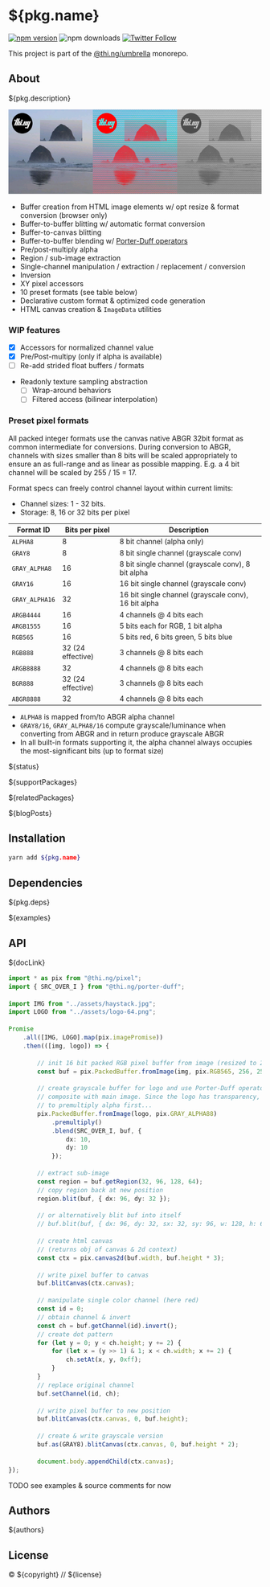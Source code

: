 # ${pkg.name}

[![npm version](https://img.shields.io/npm/v/${pkg.name}.svg)](https://www.npmjs.com/package/${pkg.name})
![npm downloads](https://img.shields.io/npm/dm/${pkg.name}.svg)
[![Twitter Follow](https://img.shields.io/twitter/follow/thing_umbrella.svg?style=flat-square&label=twitter)](https://twitter.com/thing_umbrella)

This project is part of the
[@thi.ng/umbrella](https://github.com/thi-ng/umbrella/) monorepo.

<!-- TOC -->

## About

${pkg.description}

![screenshot](https://raw.githubusercontent.com/thi-ng/umbrella/master/assets/pixel/pixel-basics.png)

- Buffer creation from HTML image elements w/ opt resize & format
  conversion (browser only)
- Buffer-to-buffer blitting w/ automatic format conversion
- Buffer-to-canvas blitting
- Buffer-to-buffer blending w/ [Porter-Duff
  operators](https://github.com/thi-ng/umbrella/tree/master/packages/porter-duff)
- Pre/post-multiply alpha
- Region / sub-image extraction
- Single-channel manipulation / extraction / replacement / conversion
- Inversion
- XY pixel accessors
- 10 preset formats (see table below)
- Declarative custom format & optimized code generation
- HTML canvas creation & `ImageData` utilities

### WIP features

- [x] Accessors for normalized channel value
- [x] Pre/Post-multipy (only if alpha is available)
- [ ] Re-add strided float buffers / formats
- Readonly texture sampling abstraction
    - [ ] Wrap-around behaviors
    - [ ] Filtered access (bilinear interpolation)

### Preset pixel formats

All packed integer formats use the canvas native ABGR 32bit format as
common intermediate for conversions. During conversion to ABGR, channels
with sizes smaller than 8 bits will be scaled appropriately to ensure an
as full-range and as linear as possible mapping. E.g. a 4 bit channel
will be scaled by 255 / 15 = 17.

Format specs can freely control channel layout within current limits:

- Channel sizes: 1 - 32 bits.
- Storage: 8, 16 or 32 bits per pixel

| Format ID      | Bits per pixel    | Description                                          |
|----------------|-------------------|------------------------------------------------------|
| `ALPHA8`       | 8                 | 8 bit channel (alpha only)                           |
| `GRAY8`        | 8                 | 8 bit single channel (grayscale conv)                |
| `GRAY_ALPHA8`  | 16                | 8 bit single channel (grayscale conv), 8 bit alpha   |
| `GRAY16`       | 16                | 16 bit single channel (grayscale conv)               |
| `GRAY_ALPHA16` | 32                | 16 bit single channel (grayscale conv), 16 bit alpha |
| `ARGB4444`     | 16                | 4 channels @ 4 bits each                             |
| `ARGB1555`     | 16                | 5 bits each for RGB, 1 bit alpha                     |
| `RGB565`       | 16                | 5 bits red, 6 bits green, 5 bits blue                |
| `RGB888`       | 32 (24 effective) | 3 channels @ 8 bits each                             |
| `ARGB8888`     | 32                | 4 channels @ 8 bits each                             |
| `BGR888`       | 32 (24 effective) | 3 channels @ 8 bits each                             |
| `ABGR8888`     | 32                | 4 channels @ 8 bits each                             |

- `ALPHA8` is mapped from/to ABGR alpha channel
- `GRAY8/16`, `GRAY_ALPHA8/16` compute grayscale/luminance when
  converting from ABGR and in return produce grayscale ABGR
- In all built-in formats supporting it, the alpha channel always
  occupies the most-significant bits (up to format size)

${status}

${supportPackages}

${relatedPackages}

${blogPosts}

## Installation

```bash
yarn add ${pkg.name}
```

## Dependencies

${pkg.deps}

${examples}

## API

${docLink}

```ts
import * as pix from "@thi.ng/pixel";
import { SRC_OVER_I } from "@thi.ng/porter-duff";

import IMG from "../assets/haystack.jpg";
import LOGO from "../assets/logo-64.png";

Promise
    .all([IMG, LOGO].map(pix.imagePromise))
    .then(([img, logo]) => {

        // init 16 bit packed RGB pixel buffer from image (resized to 256x256)
        const buf = pix.PackedBuffer.fromImage(img, pix.RGB565, 256, 256);

        // create grayscale buffer for logo and use Porter-Duff operator to
        // composite with main image. Since the logo has transparency, we need
        // to premultiply alpha first...
        pix.PackedBuffer.fromImage(logo, pix.GRAY_ALPHA88)
            .premultiply()
            .blend(SRC_OVER_I, buf, {
                dx: 10,
                dy: 10
            });

        // extract sub-image
        const region = buf.getRegion(32, 96, 128, 64);
        // copy region back at new position
        region.blit(buf, { dx: 96, dy: 32 });

        // or alternatively blit buf into itself
        // buf.blit(buf, { dx: 96, dy: 32, sx: 32, sy: 96, w: 128, h: 64 });

        // create html canvas
        // (returns obj of canvas & 2d context)
        const ctx = pix.canvas2d(buf.width, buf.height * 3);

        // write pixel buffer to canvas
        buf.blitCanvas(ctx.canvas);

        // manipulate single color channel (here red)
        const id = 0;
        // obtain channel & invert
        const ch = buf.getChannel(id).invert();
        // create dot pattern
        for (let y = 0; y < ch.height; y += 2) {
            for (let x = (y >> 1) & 1; x < ch.width; x += 2) {
                ch.setAt(x, y, 0xff);
            }
        }
        // replace original channel
        buf.setChannel(id, ch);

        // write pixel buffer to new position
        buf.blitCanvas(ctx.canvas, 0, buf.height);

        // create & write grayscale version
        buf.as(GRAY8).blitCanvas(ctx.canvas, 0, buf.height * 2);

        document.body.appendChild(ctx.canvas);
});
```

TODO see examples & source comments for now

## Authors

${authors}

## License

&copy; ${copyright} // ${license}
